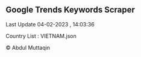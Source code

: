 

## Google Trends Keywords Scraper 
 
Last Update 04-02-2023 , 14:03:36

Country List :
VIETNAM.json



© Abdul Muttaqin 

